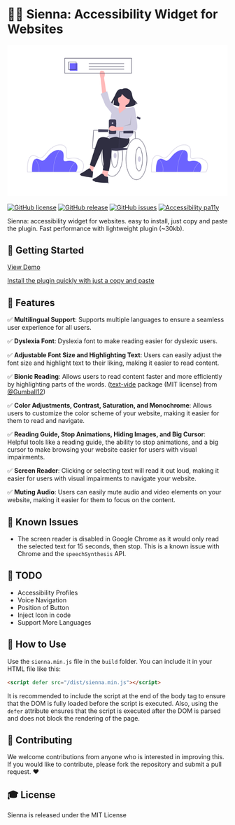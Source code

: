 # 👩‍🦽 Sienna: Accessibility Widget for Websites

![Banner Image](images/banner.png)

[![GitHub license](https://img.shields.io/github/license/bennyluk/Sienna-Accessibility-Widget)](https://github.com/bennyluk/Sienna-Accessibility-Widget/blob/master/LICENSE)
[![GitHub release](https://img.shields.io/github/v/release/bennyluk/Sienna-Accessibility-Widget)](https://github.com/bennyluk/Sienna-Accessibility-Widget/releases)
[![GitHub issues](https://img.shields.io/github/issues/bennyluk/Sienna-Accessibility-Widget)](https://github.com/bennyluk/Sienna-Accessibility-Widget/issues)
[![Accessibility pa11y](https://github.com/webfashionist/Sienna-Accessibility-Widget/actions/workflows/accessibility.yml/badge.svg)](https://github.com/webfashionist/Sienna-Accessibility-Widget/actions/workflows/accessibility.yml)

Sienna: accessibility widget for websites. easy to install, just copy and paste the plugin. Fast performance with lightweight plugin (~30kb).

## 🎉 Getting Started
[View Demo](https://accessibility-widget.pages.dev)

[Install the plugin quickly with just a copy and paste](https://accessibility-widget.pages.dev/#setup)

## 🚀 Features

✅ **Multilingual Support**: Supports multiple languages to ensure a seamless user experience for all users.

✅ **Dyslexia Font**:  Dyslexia font to make reading easier for dyslexic users.

✅ **Adjustable Font Size and Highlighting Text**: Users can easily adjust the font size and highlight text to their liking, making it easier to read content.

✅ **Bionic Reading**: Allows users to read content faster and more efficiently by highlighting parts of the words. ([text-vide](https://github.com/Gumball12/text-vide) package (MIT license) from [@Gumball12](https://github.com/Gumball12))

✅ **Color Adjustments, Contrast, Saturation, and Monochrome**: Allows users to customize the color scheme of your website, making it easier for them to read and navigate.

✅ **Reading Guide, Stop Animations, Hiding Images, and Big Cursor**: Helpful tools like a reading guide, the ability to stop animations, and a big cursor to make browsing your website easier for users with visual impairments.

✅ **Screen Reader**: Clicking or selecting text will read it out loud, making it easier for users with visual impairments to navigate your website.

✅ **Muting Audio**: Users can easily mute audio and video elements on your website, making it easier for them to focus on the content.

## 🐛 Known Issues

- The screen reader is disabled in Google Chrome as it would only read the selected text for 15 seconds, then stop. This is a known issue with Chrome and the `speechSynthesis` API.

## 📌 TODO

- Accessibility Profiles
- Voice Navigation
- Position of Button
- Inject Icon in code
- Support More Languages

## 📝 How to Use

Use the `sienna.min.js` file in the `build` folder. You can include it in your HTML file like this:
```html
<script defer src="/dist/sienna.min.js"></script>
```

It is recommended to include the script at the end of the body tag to ensure that the DOM is fully loaded before the script is executed.
Also, using the `defer` attribute ensures that the script is executed after the DOM is parsed and does not block the rendering of the page.

## 🤝 Contributing
We welcome contributions from anyone who is interested in improving this. If you would like to contribute, please fork the repository and submit a pull request. ❤️

## 🎓 License
Sienna is released under the MIT License
